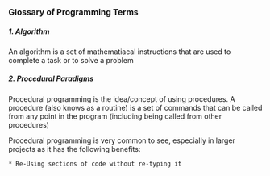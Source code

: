 ### Glossary of Programming Terms


##### 1. Algorithm

  An algorithm is a set of mathematiacal instructions that are used to complete a task or to solve a problem
   
##### 2. Procedural Paradigms
   
  Procedural programming is the idea/concept of using procedures. A procedure (also knows as a routine) is a set of commands that can be called from any point in the program (including being called from other procedures)
  
  Procedural programming is very common to see, especially in larger projects as it has the following benefits:
  
    * Re-Using sections of code without re-typing it
    
 
